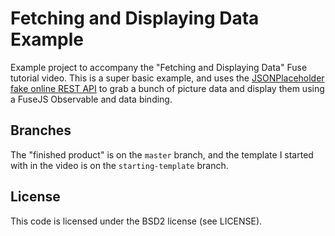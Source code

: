 # Fetching and Displaying Data Example
Example project to accompany the "Fetching and Displaying Data" Fuse tutorial video. This is a super basic example, and uses the [JSONPlaceholder fake online REST API](http://jsonplaceholder.typicode.com) to grab a bunch of picture data and display them using a FuseJS Observable and data binding.

## Branches
The "finished product" is on the `master` branch, and the template I started with in the video is on the `starting-template` branch.

## License
This code is licensed under the BSD2 license (see LICENSE).
